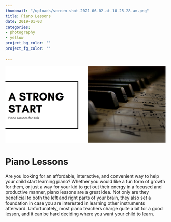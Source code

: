 ```yaml
---
thumbnail: "/uploads/screen-shot-2021-06-02-at-10-25-28-am.png"
title: Piano Lessons
date: 2019-01-03
categories:
- photography
- yellow
project_bg_color: ''
project_fg_color: ''

---
```

![](/uploads/screen-shot-2021-06-02-at-10-25-28-am.png)

# Piano Lessons

Are you looking for an affordable, interactive, and convenient way to help your child start learning piano? Whether you would like a fun form of growth for them, or just a way for your kid to get out their energy in a focused and productive manner, piano lessons are a great idea. Not only are they beneficial to both the left and right parts of your brain, they also set a foundation in case you are interested in learning other instruments afterward. Unfortunately, most piano teachers charge quite a bit for a good lesson, and it can be hard deciding where you want your child to learn.